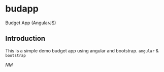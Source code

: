 # budapp
Budget App (AngularJS)

## Introduction

This is a simple demo budget app using angular and bootstrap.
`angular` & `bootstrap`

_*NM*_
